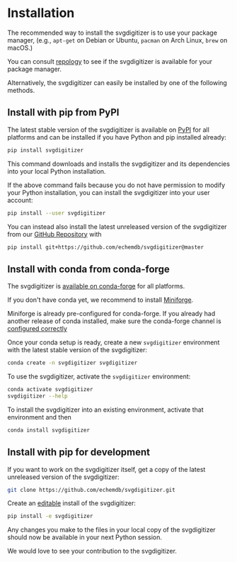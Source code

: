 Installation
============

The recommended way to install the svgdigitizer is to use your package manager,
(e.g., `apt-get` on Debian or Ubuntu, `pacman` on Arch Linux, `brew` on macOS.)

You can consult [repology](https://repology.org/project/python:svgdigitizer/packages)
to see if the svgdigitizer is available for your package manager.

Alternatively, the svgdigitizer can easily be installed by one of the following
methods.

Install with pip from PyPI
--------------------------

The latest stable version of the svgdigitizer is available on
[PyPI](https://pypi.org/project/svgdigitizer/) for all platforms and can be
installed if you have Python and pip installed already:

```sh
pip install svgdigitizer
```

This command downloads and installs the svgdigitizer and its dependencies into
your local Python installation.

If the above command fails because you do not have permission to modify your
Python installation, you can install the svgdigitizer into your user account:

```sh
pip install --user svgdigitizer
```

You can instead also install the latest unreleased version of the svgdigitizer
from our [GitHub Repository](https://github.com/echemdb/svgdigitizer) with

```sh
pip install git+https://github.com/echemdb/svgdigitizer@master
```


Install with conda from conda-forge
-----------------------------------

The svgdigitizer is [available on
conda-forge](https://github.com/conda-forge/svgdigitizer-feedstock) for all
platforms.

If you don't have conda yet, we recommend to install
[Miniforge](https://github.com/conda-forge/miniforge#miniforge3).

Miniforge is already pre-configured for conda-forge. If you already had another
release of conda installed, make sure the conda-forge channel is
[configured correctly](https://conda-forge.org/docs/user/introduction.html#how-can-i-install-packages-from-conda-forge)

Once your conda setup is ready, create a new `svgdigitizer` environment with
the latest stable version of the svgdigitizer:

```sh
conda create -n svgdigitizer svgdigitizer
```

To use the svgdigitizer, activate the `svgdigitizer` environment:

```sh
conda activate svgdigitizer
svgdigitizer --help
```

To install the svgdigitizer into an existing environment, activate that environment and then

```sh
conda install svgdigitizer
```

Install with pip for development
--------------------------------

If you want to work on the svgdigitizer itself, get a copy of the latest
unreleased version of the svgdigitizer:

```sh
git clone https://github.com/echemdb/svgdigitizer.git
```

Create an [editable](https://pip.pypa.io/en/stable/cli/pip_install/#editable-installs) install of the svgdigitizer:

```sh
pip install -e svgdigitizer
```

Any changes you make to the files in your local copy of the svgdigitizer should
now be available in your next Python session. 

We would love to see your contribution to the svgdigitizer.
